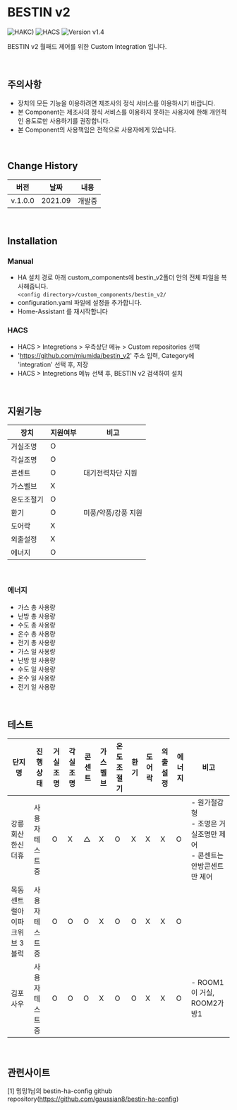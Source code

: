 # BESTIN v2

![HAKC)][hakc-shield]
![HACS][hacs-shield]
![Version v1.4][version-shield]

BESTIN v2 월패드 제어를 위한 Custom Integration 입니다.

<br>

## 주의사항
- 장치의 모든 기능을 이용하려면 제조사의 정식 서비스를 이용하시기 바랍니다.
- 본 Component는 제조사의 정식 서비스를 이용하지 못하는 사용자에 한해 개인적인 용도로만 사용하기를 권장합니다.
- 본 Component의 사용책임은 전적으로 사용자에게 있습니다.

<br>

## Change History
| 버전 | 날짜 | 내용 | 
|-----|-----|-----|
| v.1.0.0 | 2021.09 | 개발중 |

<br>

## Installation
### Manual
- HA 설치 경로 아래 custom_components에 bestin_v2폴더 안의 전체 파일을 복사해줍니다.<br>
  `<config directory>/custom_components/bestin_v2/`<br>
- configuration.yaml 파일에 설정을 추가합니다.<br>
- Home-Assistant 를 재시작합니다<br>
### HACS
- HACS > Integretions > 우측상단 메뉴 > Custom repositories 선택
- 'https://github.com/miumida/bestin_v2' 주소 입력, Category에 'integration' 선택 후, 저장
- HACS > Integretions 메뉴 선택 후, BESTIN v2 검색하여 설치

<br>

## 지원기능
| 장치 | 지원여부 | 비고 |
|-----|-----|-----|
| 거실조명 | O | |
| 각실조명 | O | |
| 콘센트 | O | 대기전력차단 지원 |
| 가스벨브 | X |  |
| 온도조절기 | O | |
| 환기 | O | 미풍/약풍/강풍 지원 |
| 도어락 | X | |
| 외출설정 | X | |
| 에너지| O | |

<br>

### 에너지
- 가스 총 사용량
- 난방 총 사용량
- 수도 총 사용량
- 온수 총 사용량
- 전기 총 사용량
- 가스 일 사용량
- 난방 일 사용량
- 수도 일 사용량
- 온수 일 사용량
- 전기 일 사용량


<br>


## 테스트
|단지명|진행상태|거실조명|각실조명|콘센트|가스벨브|온도조절기|환기|도어락|외출설정|에너지|비고|
|-------|-----|-----|-----|-----|-----|-----|-----|-----|-----|-----|-----|
|강릉회산 한신더휴| 사용자 테스트중| O | X | △ | X | O | X | X | X | O | - 원가절감형<br>- 조명은 거실조명만 제어<br>- 콘센트는 안방콘센트만 제어|
|목동센트럴아이파크위브 3블럭| 사용자 테스트중| O | O | O | X | O | O | X | X | O | |
|김포사우| 사용자 테스트중| O | O | O | X | O | O | X | X | O | - ROOM1이 거실, ROOM2가 방1 |


<br>

## 관련사이트
[1] 밍밍1님의 bestin-ha-config github repository(<https://github.com/gaussian8/bestin-ha-config>)<br>



[version-shield]: https://img.shields.io/badge/version-v1.0.0-orange.svg
[hakc-shield]: https://img.shields.io/badge/HAKC-Enjoy-blue.svg
[hacs-shield]: https://img.shields.io/badge/HACS-Custom-red.svg
